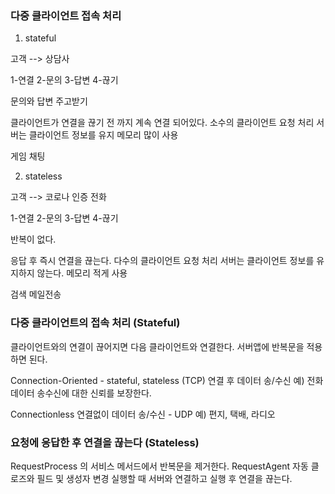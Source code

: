 ### 다중 클라이언트 접속 처리

1. stateful

고객 --> 상담사

1-연결
2-문의
3-답변
4-끊기

문의와 답변 주고받기

클라이언트가 연결을 끊기 전 까지 계속 연결 되어있다.
소수의 클라이언트 요청 처리
서버는 클라이언트 정보를 유지
메모리 많이 사용

게임
채팅

2. stateless

고객 --> 코로나 인증 전화

1-연결
2-문의
3-답변
4-끊기

반복이 없다.

응답 후 즉시 연결을 끊는다.
다수의 클라이언트 요청 처리
서버는 클라이언트 정보를 유지하지 않는다.
메모리 적게 사용

검색
메일전송

### 다중 클라이언트의 접속 처리 (Stateful)

클라이언트와의 연결이 끊어지면 다음 클라이언트와 연결한다.
서버앱에 반복문을 적용하면 된다.

Connection-Oriented     -   stateful, stateless (TCP)
연결 후 데이터 송/수신
예) 전화
데이터 송수신에 대한 신뢰를 보장한다.

Connectionless
연결없이 데이터 송/수신     -   UDP
예) 편지, 택배, 라디오

### 요청에 응답한 후 연결을 끊는다 (Stateless)

RequestProcess 의 서비스 메서드에서 반복문을 제거한다.
RequestAgent 자동 클로즈와 필드 및 생성자 변경
실행할 때 서버와 연결하고 실행 후 연결을 끊는다.



